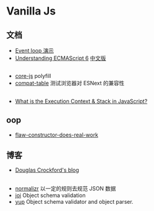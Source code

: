 # Vanilla Js

## 文档

- [Event loop 演示](http://latentflip.com/loupe/?code=JC5vbignYnV0dG9uJywgJ2NsaWNrJywgZnVuY3Rpb24gb25DbGljaygpIHsKICAgIHNldFRpbWVvdXQoZnVuY3Rpb24gdGltZXIoKSB7CiAgICAgICAgY29uc29sZS5sb2coJ1lvdSBjbGlja2VkIHRoZSBidXR0b24hJyk7ICAgIAogICAgfSwgMjAwMCk7Cn0pOwoKY29uc29sZS5sb2coIkhpISIpOwoKc2V0VGltZW91dChmdW5jdGlvbiB0aW1lb3V0KCkgewogICAgY29uc29sZS5sb2coIkNsaWNrIHRoZSBidXR0b24hIik7Cn0sIDUwMDApOwoKY29uc29sZS5sb2coIldlbGNvbWUgdG8gbG91cGUuIik7!!!PGJ1dHRvbj5DbGljayBtZSE8L2J1dHRvbj4%3D)
- [Understanding ECMAScript 6](https://github.com/nzakas/understandinges6) [中文版](https://sagittarius-rev.gitbooks.io/understanding-ecmascript-6-zh-ver/content/)

## 

- [core-js](https://github.com/zloirock/core-js) polyfill
- [compat-table](http://kangax.github.io/compat-table/es6/) 测试浏览器对 ESNext 的兼容性

## 

- [What is the Execution Context & Stack in JavaScript?](http://davidshariff.com/blog/what-is-the-execution-context-in-javascript/)

## oop

- [flaw-constructor-does-real-work](http://misko.hevery.com/code-reviewers-guide/flaw-constructor-does-real-work/)

## 博客

- [Douglas Crockford's blog](http://crockford.com/)

## 

- [normalizr](https://github.com/paularmstrong/normalizr) 以一定的规则去规范 JSON 数据
- [joi](https://github.com/hapijs/joi) Object schema validation
- [yup](https://github.com/jquense/yup) Object schema validator and object parser. 


